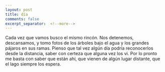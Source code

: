 ```yaml
--- 
layout: post 
title: día  
comments: false
excerpt_separator:  <!--more--> 
---
```


Cada vez que vamos busco el mismo rincón. Nos detenemos, descansamos,
y tomo fotos de los árboles bajo el agua y los grandes pájaros en sus
ramas. Pienso que tal vez algún día podría reconocerlos desde la
distancia, saber con certeza que alguna vez los vi. Por lo pronto me basta
con saber que están ahí, que vienen de algún lugar distante, que el lago
siempre los espera. 
